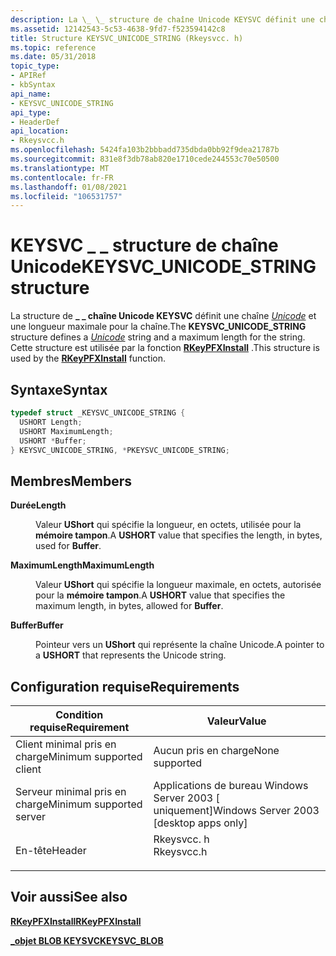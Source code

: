 ```yaml
---
description: La \_ \_ structure de chaîne Unicode KEYSVC définit une chaîne Unicode et une longueur maximale pour la chaîne. Cette structure est utilisée par la fonction RKeyPFXInstall.
ms.assetid: 12142543-5c53-4638-9fd7-f523594142c8
title: Structure KEYSVC_UNICODE_STRING (Rkeysvcc. h)
ms.topic: reference
ms.date: 05/31/2018
topic_type:
- APIRef
- kbSyntax
api_name:
- KEYSVC_UNICODE_STRING
api_type:
- HeaderDef
api_location:
- Rkeysvcc.h
ms.openlocfilehash: 5424fa103b2bbbadd735dbda0bb92f9dea21787b
ms.sourcegitcommit: 831e8f3db78ab820e1710cede244553c70e50500
ms.translationtype: MT
ms.contentlocale: fr-FR
ms.lasthandoff: 01/08/2021
ms.locfileid: "106531757"
---
```

# <a name="keysvc_unicode_string-structure"></a><span data-ttu-id="c3c31-104">KEYSVC \_ \_ structure de chaîne Unicode</span><span class="sxs-lookup"><span data-stu-id="c3c31-104">KEYSVC\_UNICODE\_STRING structure</span></span>

<span data-ttu-id="c3c31-105">La structure de **\_ \_ chaîne Unicode KEYSVC** définit une chaîne [*Unicode*](../secgloss/u-gly.md) et une longueur maximale pour la chaîne.</span><span class="sxs-lookup"><span data-stu-id="c3c31-105">The **KEYSVC\_UNICODE\_STRING** structure defines a [*Unicode*](../secgloss/u-gly.md) string and a maximum length for the string.</span></span> <span data-ttu-id="c3c31-106">Cette structure est utilisée par la fonction [**RKeyPFXInstall**](rkeypfxinstall.md) .</span><span class="sxs-lookup"><span data-stu-id="c3c31-106">This structure is used by the [**RKeyPFXInstall**](rkeypfxinstall.md) function.</span></span>

## <a name="syntax"></a><span data-ttu-id="c3c31-107">Syntaxe</span><span class="sxs-lookup"><span data-stu-id="c3c31-107">Syntax</span></span>


```C++
typedef struct _KEYSVC_UNICODE_STRING {
  USHORT Length;
  USHORT MaximumLength;
  USHORT *Buffer;
} KEYSVC_UNICODE_STRING, *PKEYSVC_UNICODE_STRING;
```



## <a name="members"></a><span data-ttu-id="c3c31-108">Membres</span><span class="sxs-lookup"><span data-stu-id="c3c31-108">Members</span></span>

<dl> <dt>

<span data-ttu-id="c3c31-109">**Durée**</span><span class="sxs-lookup"><span data-stu-id="c3c31-109">**Length**</span></span>
</dt> <dd>

<span data-ttu-id="c3c31-110">Valeur **UShort** qui spécifie la longueur, en octets, utilisée pour la **mémoire tampon**.</span><span class="sxs-lookup"><span data-stu-id="c3c31-110">A **USHORT** value that specifies the length, in bytes, used for **Buffer**.</span></span>

</dd> <dt>

<span data-ttu-id="c3c31-111">**MaximumLength**</span><span class="sxs-lookup"><span data-stu-id="c3c31-111">**MaximumLength**</span></span>
</dt> <dd>

<span data-ttu-id="c3c31-112">Valeur **UShort** qui spécifie la longueur maximale, en octets, autorisée pour la **mémoire tampon**.</span><span class="sxs-lookup"><span data-stu-id="c3c31-112">A **USHORT** value that specifies the maximum length, in bytes, allowed for **Buffer**.</span></span>

</dd> <dt>

<span data-ttu-id="c3c31-113">**Buffer**</span><span class="sxs-lookup"><span data-stu-id="c3c31-113">**Buffer**</span></span>
</dt> <dd>

<span data-ttu-id="c3c31-114">Pointeur vers un **UShort** qui représente la chaîne Unicode.</span><span class="sxs-lookup"><span data-stu-id="c3c31-114">A pointer to a **USHORT** that represents the Unicode string.</span></span>

</dd> </dl>

## <a name="requirements"></a><span data-ttu-id="c3c31-115">Configuration requise</span><span class="sxs-lookup"><span data-stu-id="c3c31-115">Requirements</span></span>



| <span data-ttu-id="c3c31-116">Condition requise</span><span class="sxs-lookup"><span data-stu-id="c3c31-116">Requirement</span></span> | <span data-ttu-id="c3c31-117">Valeur</span><span class="sxs-lookup"><span data-stu-id="c3c31-117">Value</span></span> |
|-------------------------------------|---------------------------------------------------------------------------------------|
| <span data-ttu-id="c3c31-118">Client minimal pris en charge</span><span class="sxs-lookup"><span data-stu-id="c3c31-118">Minimum supported client</span></span><br/> | <span data-ttu-id="c3c31-119">Aucun pris en charge</span><span class="sxs-lookup"><span data-stu-id="c3c31-119">None supported</span></span><br/>                                                             |
| <span data-ttu-id="c3c31-120">Serveur minimal pris en charge</span><span class="sxs-lookup"><span data-stu-id="c3c31-120">Minimum supported server</span></span><br/> | <span data-ttu-id="c3c31-121">Applications de bureau Windows Server 2003 \[ uniquement\]</span><span class="sxs-lookup"><span data-stu-id="c3c31-121">Windows Server 2003 \[desktop apps only\]</span></span><br/>                                  |
| <span data-ttu-id="c3c31-122">En-tête</span><span class="sxs-lookup"><span data-stu-id="c3c31-122">Header</span></span><br/>                   | <dl> <span data-ttu-id="c3c31-123"><dt>Rkeysvcc. h</dt></span><span class="sxs-lookup"><span data-stu-id="c3c31-123"><dt>Rkeysvcc.h</dt></span></span> </dl> |



## <a name="see-also"></a><span data-ttu-id="c3c31-124">Voir aussi</span><span class="sxs-lookup"><span data-stu-id="c3c31-124">See also</span></span>

<dl> <dt>

[<span data-ttu-id="c3c31-125">**RKeyPFXInstall**</span><span class="sxs-lookup"><span data-stu-id="c3c31-125">**RKeyPFXInstall**</span></span>](rkeypfxinstall.md)
</dt> <dt>

[<span data-ttu-id="c3c31-126">**\_objet BLOB KEYSVC**</span><span class="sxs-lookup"><span data-stu-id="c3c31-126">**KEYSVC\_BLOB**</span></span>](keysvc-blob.md)
</dt> </dl>

 

 
